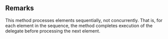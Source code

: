 ## Remarks  
 This method processes elements sequentially, not concurrently.  That is, for each element in the             sequence, the method completes execution of the delegate before processing the next element.